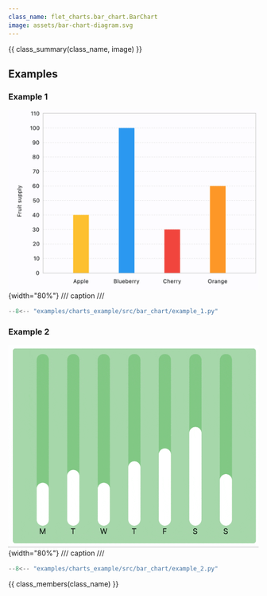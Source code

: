 ```yaml
---
class_name: flet_charts.bar_chart.BarChart
image: assets/bar-chart-diagram.svg
---
```


{{ class_summary(class_name, image) }}

## Examples

### Example 1

![BarChart example 1](../examples/charts_example/src/bar_chart/media/example_1.png){width="80%"}
/// caption
///

```python
--8<-- "examples/charts_example/src/bar_chart/example_1.py"
```

### Example 2

![BarChart example 2](../examples/charts_example/src/bar_chart/media/example_2.gif){width="80%"}
/// caption
///

```python
--8<-- "examples/charts_example/src/bar_chart/example_2.py"
```

{{ class_members(class_name) }}